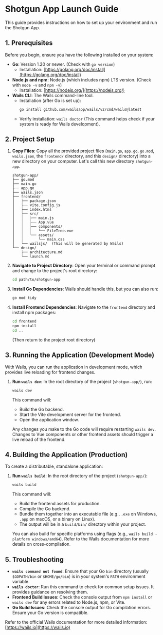 # Shotgun App Launch Guide

This guide provides instructions on how to set up your environment and run the Shotgun App.

## 1. Prerequisites

Before you begin, ensure you have the following installed on your system:

-   **Go**: Version 1.20 or newer. (Check with `go version`)
    -   Installation: [https://golang.org/doc/install](https://golang.org/doc/install)
-   **Node.js and npm**: Node.js (which includes npm) LTS version. (Check with `node -v` and `npm -v`)
    -   Installation: [https://nodejs.org/](https://nodejs.org/)
-   **Wails CLI**: The Wails command-line tool.
    -   Installation (after Go is set up):
        ```bash
        go install github.com/wailsapp/wails/v2/cmd/wails@latest
        ```
    -   Verify installation: `wails doctor` (This command helps check if your system is ready for Wails development).

## 2. Project Setup

1.  **Copy Files**: Copy all the provided project files (`main.go`, `app.go`, `go.mod`, `wails.json`, the `frontend/` directory, and this `design/` directory) into a new directory on your computer. Let's call this new directory `shotgun-app`.

    ```
    shotgun-app/
    ├── go.mod
    ├── main.go
    ├── app.go
    ├── wails.json
    ├── frontend/
    │   ├── package.json
    │   ├── vite.config.js
    │   ├── index.html
    │   ├── src/
    │   │   ├── main.js
    │   │   ├── App.vue
    │   │   ├── components/
    │   │   │   └── FileTree.vue
    │   │   └── assets/
    │   │       └── main.css
    │   └── wailsjs/  (This will be generated by Wails)
    └── design/
        ├── architecture.md
        └── launch.md
    ```

2.  **Navigate to Project Directory**:
    Open your terminal or command prompt and change to the project's root directory:
    ```bash
    cd path/to/shotgun-app
    ```

3.  **Install Go Dependencies**:
    Wails should handle this, but you can also run:
    ```bash
    go mod tidy
    ```

4.  **Install Frontend Dependencies**:
    Navigate to the `frontend` directory and install npm packages:
    ```bash
    cd frontend
    npm install
    cd .. 
    ```
    (Then return to the project root directory)

## 3. Running the Application (Development Mode)

With Wails, you can run the application in development mode, which provides live reloading for frontend changes.

1.  **Run `wails dev`**:
    In the root directory of the project (`shotgun-app/`), run:
    ```bash
    wails dev
    ```
    This command will:
    -   Build the Go backend.
    -   Start the Vite development server for the frontend.
    -   Open the application window.

    Any changes you make to the Go code will require restarting `wails dev`. Changes to Vue components or other frontend assets should trigger a live reload of the frontend.

## 4. Building the Application (Production)

To create a distributable, standalone application:

1.  **Run `wails build`**:
    In the root directory of the project (`shotgun-app/`):
    ```bash
    wails build
    ```
    This command will:
    -   Build the frontend assets for production.
    -   Compile the Go backend.
    -   Bundle them together into an executable file (e.g., `.exe` on Windows, `.app` on macOS, or a binary on Linux).
    -   The output will be in a `build/bin/` directory within your project.

    You can also build for specific platforms using flags (e.g., `wails build -platform windows/amd64`). Refer to the Wails documentation for more details on cross-compilation.

## 5. Troubleshooting

-   **`wails command not found`**: Ensure that your Go `bin` directory (usually `$GOPATH/bin` or `$HOME/go/bin`) is in your system's `PATH` environment variable.
-   **`wails doctor`**: Run this command to check for common setup issues. It provides guidance on resolving them.
-   **Frontend Build Issues**: Check the console output from `npm install` or `wails dev` for any errors related to Node.js, npm, or Vite.
-   **Go Build Issues**: Check the console output for Go compilation errors. Ensure your Go version is compatible.

Refer to the official Wails documentation for more detailed information: [https://wails.io](https://wails.io)
